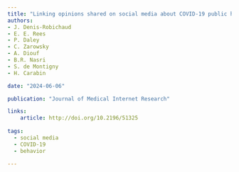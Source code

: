 ```yaml
---
title: "Linking opinions shared on social media about COVID-19 public health measures to adherence: repeated cross-sectional surveys of Twitter use in Canada"
authors:
- J. Denis-Robichaud
- E. E. Rees
- P. Daley
- C. Zarowsky
- A. Diouf
- B.R. Nasri
- S. de Montigny
- H. Carabin

date: "2024-06-06"

publication: "Journal of Medical Internet Research"

links:
    article: http://doi.org/10.2196/51325
    
tags:
  - social media
  - COVID-19
  - behavior
  
---
```

